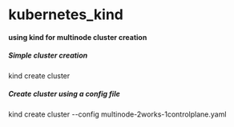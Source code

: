 # kubernetes_kind
#### using kind for multinode cluster creation

##### Simple cluster creation
kind create cluster

##### Create cluster using a config file
kind create cluster --config multinode-2works-1controlplane.yaml
